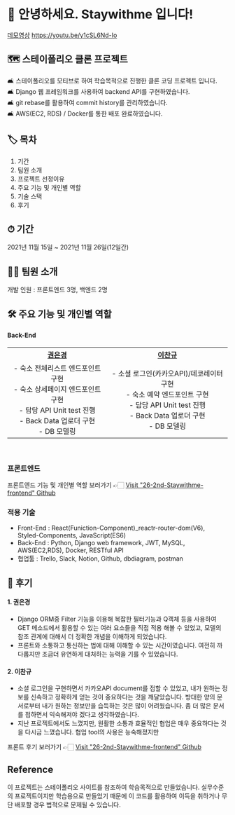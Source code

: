 # 🙌 안녕하세요. Staywithme 입니다!

[데모영상](https://youtu.be/y1cSL6Nd-Io)
https://youtu.be/y1cSL6Nd-Io

## 🗺  스테이폴리오 클론 프로젝트
🛋  스테이폴리오를 모티브로 하여 학습목적으로 진행한 클론 코딩 프로젝트 입니다.<br>
🛋  Django 웹 프레임워크를 사용하여 backend API를 구현하였습니다.<br>
🛋  git rebase를 활용하여 commit history를 관리하였습니다.<br>
🛋  AWS(EC2, RDS) / Docker를 통한 배포 완료하였습니다.<br>

## 🏷 목차
1. 기간
2. 팀원 소개
3. 프로젝트 선정이유
4. 주요 기능 및 개인별 역할
5. 기술 스택
6. 후기

## ⏱ 기간
2021년 11월 15일 ~ 2021년 11월 26일(12일간)

## 🙋‍♀️ 팀원 소개
개발 인원 : 프론트엔드 3명, 백엔드 2명

## 🛠 주요 기능 및 개인별 역할

 <h4>  Back-End </h4>
  <table style="text-align:center;">
    <tr>
      <th><a href="https://github.com/fore0919">권은경</a></th>
      <th><a href="https://github.com/Kyuuu827">이찬규</a></th>
    </tr>
    <tr>
      <td>
        - 숙소 전체리스트 엔드포인트 구현<br>
        - 숙소 상세페이지 엔드포인트 구현<br>
        - 담당 API Unit test 진행<br>
        - Back Data 업로더 구현<br>
        - DB 모델링
      </td>
      <td>
        - 소셜 로그인(카카오API)/데코레이터 구현<br>
        - 숙소 예약 엔드포인트 구현<br>
        - 담당 API Unit test 진행<br>
        - Back Data 업로더 구현<br>
        - DB 모델링
      </td>
    </tr>       
  </table>
<br>  

### 프론트엔드
프론트엔드 기능 및 개인별 역할 보러가기 👉🏻 [Visit "26-2nd-Staywithme-frontend" Github](https://github.com/wecode-bootcamp-korea/26-2nd-Staywithme-frontend)  

### 적용 기술
- Front-End : React(Funiction-Component)\_reactr-router-dom(V6), 
Styled-Components, JavaScript(ES6)
- Back-End : Python, Django web framework, JWT, MySQL, AWS(EC2,RDS), Docker, RESTful API
- 협업툴 : Trello, Slack, Notion, Github, dbdiagram, postman

## 📝 후기
#### 1. 권은경
* Django ORM중 Filter 기능을 이용해 복잡한 필터기능과 Q객체 등을 사용하여 GET 메소드에서 활용할 수 있는 여러 요소들을 직접 적용 해볼 수 있었고, 모델의 참조 관계에 대해서 더 정확한 개념을 이해하게 되었습니다. 
* 프론트와 소통하고 통신하는 법에 대해 이해할 수 있는 시간이였습니다. 여전히 까다롭지만 조금더 유연하게 대처하는 능력을 기를 수 있었습니다.

#### 2. 이찬규
* 소셜 로그인을 구현하면서 카카오API document를 접할 수 있었고, 내가 원하는 정보를 신속하고 정확하게 얻는 것이 중요하다는 것을 깨달았습니다. 방대한 양의 문서로부터 내가 원하는 정보만을 습득하는 것은 많이 어려웠습니다. 좀 더 많은 문서를 접하면서 익숙해져야 겠다고 생각하였습니다.
* 지난 프로젝트에서도 느꼈지만, 원활한 소통과 효율적인 협업은 매우 중요하다는 것을 다시금 느꼈습니다. 협업 tool의 사용은 능숙해졌지만 

프론트 후기 보러가기 👉🏻 [Visit "26-2nd-Staywithme-frontend" Github](https://github.com/wecode-bootcamp-korea/26-2nd-Staywithme-frontend) 

## Reference
이 프로젝트는 스테이폴리오 사이트를 참조하여 학습목적으로 만들었습니다.
실무수준의 프로젝트이지만 학습용으로 만들었기 때문에 이 코드를 활용하여 이득을 취하거나 무단 배포할 경우 법적으로 문제될 수 있습니다.
